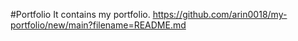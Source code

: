#Portfolio
It contains my portfolio.
https://github.com/arin0018/my-portfolio/new/main?filename=README.md
